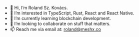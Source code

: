 - 👋 Hi, I’m Roland Sz. Kovács.
- 👀 I’m interested in TypeScript, Rust, React and React Native.
- 🌱 I’m currently learning blockchain development.
- 💞️ I’m looking to collaborate on stuff that matters.
- 📫 Reach me via email at: roland@meshx.co
